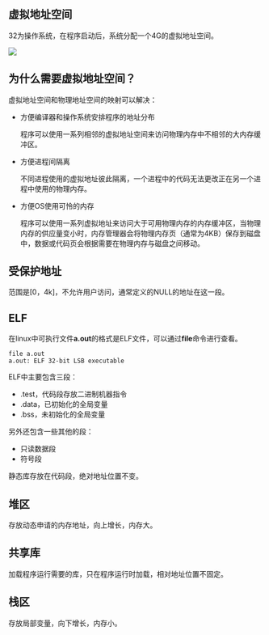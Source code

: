 ## 虚拟地址空间

32为操作系统，在程序启动后，系统分配一个4G的虚拟地址空间。

![](/img/虚拟地址空间.jpg)



## 为什么需要虚拟地址空间？

虚拟地址空间和物理地址空间的映射可以解决：

- 方便编译器和操作系统安排程序的地址分布

  程序可以使用一系列相邻的虚拟地址空间来访问物理内存中不相邻的大内存缓冲区。

- 方便进程间隔离

  不同进程使用的虚拟地址彼此隔离，一个进程中的代码无法更改正在另一个进程中使用的物理内存。

- 方便OS使用可怜的内存

  程序可以使用一系列虚拟地址来访问大于可用物理内存的内存缓冲区，当物理内存的供应量变小时，内存管理器会将物理内存页（通常为4KB）保存到磁盘中，数据或代码页会根据需要在物理内存与磁盘之间移动。



## 受保护地址

范围是[0，4k]，不允许用户访问，通常定义的NULL的地址在这一段。

## ELF

在linux中可执行文件**a.out**的格式是ELF文件，可以通过**file**命令进行查看。

```
file a.out
a.out: ELF 32-bit LSB executable
```

ELF中主要包含三段：

- .test，代码段存放二进制机器指令
- .data，已初始化的全局变量
- .bss，未初始化的全局变量

另外还包含一些其他的段：

- 只读数据段
- 符号段

静态库存放在代码段，绝对地址位置不变。



## 堆区

存放动态申请的内存地址，向上增长，内存大。



## 共享库

加载程序运行需要的库，只在程序运行时加载，相对地址位置不固定。



## 栈区

存放局部变量，向下增长，内存小。



